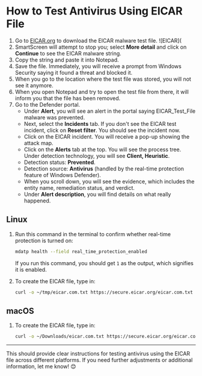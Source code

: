 # How to Test Antivirus Using EICAR File

1. Go to [EICAR.org](https://www.eicar.org/) to download the EICAR malware test file.
   ![EICAR](
3. SmartScreen will attempt to stop you; select **More detail** and click on **Continue** to see the EICAR malware string.
4. Copy the string and paste it into Notepad.
5. Save the file. Immediately, you will receive a prompt from Windows Security saying it found a threat and blocked it.
6. When you go to the location where the test file was stored, you will not see it anymore.
7. When you open Notepad and try to open the test file from there, it will inform you that the file has been removed.
8. Go to the Defender portal.
   - Under **Alert**, you will see an alert in the portal saying EICAR_Test_File malware was prevented.
   - Next, select the **Incidents** tab. If you don't see the EICAR test incident, click on **Reset filter**. You should see the incident now.
   - Click on the EICAR incident. You will receive a pop-up showing the attack map.
   - Click on the **Alerts** tab at the top. You will see the process tree. Under detection technology, you will see **Client, Heuristic**.
   - Detection status: **Prevented**.
   - Detection source: **Antivirus** (handled by the real-time protection feature of Windows Defender).
   - When you scroll down, you will see the evidence, which includes the entity name, remediation status, and verdict.
   - Under **Alert description**, you will find details on what really happened.

## Linux

1. Run this command in the terminal to confirm whether real-time protection is turned on:
    ```bash
    mdatp health --field real_time_protection_enabled
    ```
   If you run this command, you should get `1` as the output, which signifies it is enabled.

2. To create the EICAR file, type in:
    ```bash
    curl -o ~/tmp/eicar.com.txt https://secure.eicar.org/eicar.com.txt
    ```

## macOS

1. To create the EICAR file, type in:
    ```bash
    curl -o ~/Downloads/eicar.com.txt https://secure.eicar.org/eicar.com.txt
    ```

---

This should provide clear instructions for testing antivirus using the EICAR file across different platforms. If you need further adjustments or additional information, let me know! 😊
